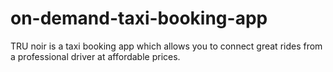 # on-demand-taxi-booking-app
TRU noir is a taxi booking app which allows you to connect great rides from a professional driver at affordable prices. 
